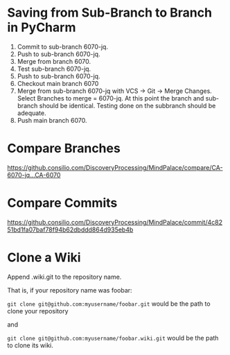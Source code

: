 # Saving from Sub-Branch to Branch in PyCharm

1. Commit to sub-branch 6070-jq.
2. Push to sub-branch 6070-jq.
3. Merge from branch 6070.
4. Test sub-branch 6070-jq.
5. Push to sub-branch 6070-jq.
5. Checkout main branch 6070
6. Merge from sub-branch 6070-jq with VCS -> Git -> Merge Changes. Select Branches to merge = 6070-jq.
    At this point the branch and sub-branch should be identical. Testing done on the subbranch should be adequate.
7. Push main branch 6070.

# Compare Branches

https://github.consilio.com/DiscoveryProcessing/MindPalace/compare/CA-6070-jq...CA-6070

# Compare Commits

https://github.consilio.com/DiscoveryProcessing/MindPalace/commit/4c8251bd1fa07baf78f94b62dbddd864d935eb4b


# Clone a Wiki

Append .wiki.git to the repository name.

That is, if your repository name was foobar:

`git clone git@github.com:myusername/foobar.git` would be the path to clone your repository

and

`git clone git@github.com:myusername/foobar.wiki.git` would be the path to clone its wiki.
